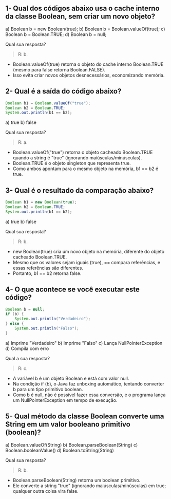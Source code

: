 ## 1- Qual dos códigos abaixo usa o cache interno da classe Boolean, sem criar um novo objeto?

a) Boolean b = new Boolean(true);
b) Boolean b = Boolean.valueOf(true);
c) Boolean b = Boolean.TRUE;
d) Boolean b = null;

Qual sua resposta?

>R: b.

- Boolean.valueOf(true) retorna o objeto do cache interno Boolean.TRUE (mesmo para false retorna Boolean.FALSE).
- Isso evita criar novos objetos desnecessários, economizando memória.

## 2- Qual é a saída do código abaixo?

````java
Boolean b1 = Boolean.valueOf("true");
Boolean b2 = Boolean.TRUE;
System.out.println(b1 == b2);
````

a) true
b) false

Qual sua resposta?

>R: a.

- Boolean.valueOf("true") retorna o objeto cacheado Boolean.TRUE quando a string é "true" (ignorando maiúsculas/minúsculas).
- Boolean.TRUE é o objeto singleton que representa true.
- Como ambos apontam para o mesmo objeto na memória, b1 == b2 é true.

## 3- Qual é o resultado da comparação abaixo?

````java
Boolean b1 = new Boolean(true);
Boolean b2 = Boolean.TRUE;
System.out.println(b1 == b2);
````

a) true
b) false

Qual sua resposta?

>R: b.

- new Boolean(true) cria um novo objeto na memória, diferente do objeto cacheado Boolean.TRUE.
- Mesmo que os valores sejam iguais (true), == compara referências, e essas referências são diferentes.
- Portanto, b1 == b2 retorna false.


## 4- O que acontece se você executar este código?

````java
Boolean b = null;
if (b) {
    System.out.println("Verdadeiro");
} else {
    System.out.println("Falso");
}
````

a) Imprime "Verdadeiro"
b) Imprime "Falso"
c) Lança NullPointerException
d) Compila com erro

Qual a sua resposta?
>R: c.

- A variável b é um objeto Boolean e está com valor null.
- Na condição if (b), o Java faz unboxing automático, tentando converter b para um tipo primitivo boolean.
- Como b é null, não é possível fazer essa conversão, e o programa lança um NullPointerException em tempo de execução.


## 5- Qual método da classe Boolean converte uma String em um valor booleano primitivo (boolean)?

a) Boolean.valueOf(String)
b) Boolean.parseBoolean(String)
c) Boolean.booleanValue()
d) Boolean.toString(String)

Qual sua resposta?

>R: b.

- Boolean.parseBoolean(String) retorna um boolean primitivo.
- Ele converte a string "true" (ignorando maiúsculas/minúsculas) em true; qualquer outra coisa vira false.
